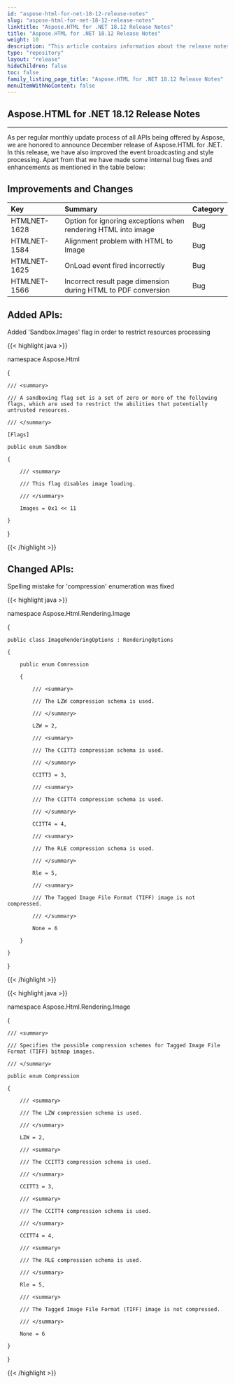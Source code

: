 ```yaml
---
id: "aspose-html-for-net-18-12-release-notes"
slug: "aspose-html-for-net-18-12-release-notes"
linktitle: "Aspose.HTML for .NET 18.12 Release Notes"
title: "Aspose.HTML for .NET 18.12 Release Notes"
weight: 10
description: "This article contains information about the release notes for Aspose.HTML for .NET 18.12."
type: "repository"
layout: "release"
hideChildren: false
toc: false
family_listing_page_title: "Aspose.HTML for .NET 18.12 Release Notes"
menuItemWithNoContent: false
---
```


## Aspose.HTML for .NET 18.12 Release Notes

-----
As per regular monthly update process of all APIs being offered by Aspose, we are honored to announce December release of Aspose.HTML for .NET. In this release, we have also improved the event broadcasting and style processing. Apart from that we have made some internal bug fixes and enhancements as mentioned in the table below:

## Improvements and Changes

|**Key**|**Summary**|**Category**|
| :- | :- | :- |
|HTMLNET-1628|Option for ignoring exceptions when rendering HTML into image|Bug|
|HTMLNET-1584|Alignment problem with HTML to Image|Bug|
|HTMLNET-1625|OnLoad event fired incorrectly|Bug|
|HTMLNET-1566|Incorrect result page dimension during HTML to PDF conversion|Bug|

## Added APIs:
Added 'Sandbox.Images' flag in order to restrict resources processing

{{< highlight java >}}

 namespace Aspose.Html

{

    /// <summary>

    /// A sandboxing flag set is a set of zero or more of the following flags, which are used to restrict the abilities that potentially untrusted resources.

    /// </summary>

    [Flags]

    public enum Sandbox

    {

        /// <summary>

        /// This flag disables image loading.

        /// </summary>

        Images = 0x1 << 11

    }

}

{{< /highlight >}}

## Changed APIs:

Spelling mistake for 'compression' enumeration was fixed

{{< highlight java >}}

 namespace Aspose.Html.Rendering.Image

{

    public class ImageRenderingOptions : RenderingOptions

    {

        public enum Comression

        {

            /// <summary>

            /// The LZW compression schema is used.

            /// </summary>

            LZW = 2,

            /// <summary>

            /// The CCITT3 compression schema is used.

            /// </summary>

            CCITT3 = 3,

            /// <summary>

            /// The CCITT4 compression schema is used.

            /// </summary>

            CCITT4 = 4,

            /// <summary>

            /// The RLE compression schema is used.

            /// </summary>

            Rle = 5,

            /// <summary>

            /// The Tagged Image File Format (TIFF) image is not compressed.

            /// </summary>

            None = 6

        }

    }

}

{{< /highlight >}}

{{< highlight java >}}

 namespace Aspose.Html.Rendering.Image

{

    /// <summary>

    /// Specifies the possible compression schemes for Tagged Image File Format (TIFF) bitmap images.

    /// </summary>

    public enum Compression

    {

        /// <summary>

        /// The LZW compression schema is used.

        /// </summary>

        LZW = 2,

        /// <summary>

        /// The CCITT3 compression schema is used.

        /// </summary>

        CCITT3 = 3,

        /// <summary>

        /// The CCITT4 compression schema is used.

        /// </summary>

        CCITT4 = 4,

        /// <summary>

        /// The RLE compression schema is used.

        /// </summary>

        Rle = 5,

        /// <summary>

        /// The Tagged Image File Format (TIFF) image is not compressed.

        /// </summary>

        None = 6

    }

}

{{< /highlight >}}
